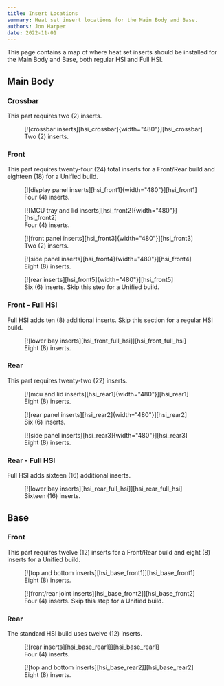 ```yaml
---
title: Insert Locations
summary: Heat set insert locations for the Main Body and Base.
authors: Jon Harper
date: 2022-11-01
---
```


This page contains a map of where heat set inserts should be installed for the Main Body and Base, both regular HSI and Full HSI.

## Main Body

### Crossbar

This part requires two (2) inserts.

<figure markdown>
  [![crossbar inserts][hsi_crossbar]{width="480"}][hsi_crossbar]
  <figcaption>Two (2) inserts.</figcaption>
</figure>

[hsi_crossbar]: ../assembly/hsi/crossbar.webp

### Front

This part requires twenty-four (24) total inserts for a Front/Rear build and eighteen (18) for a Unified build.

<figure markdown>
  [![display panel inserts][hsi_front1]{width="480"}][hsi_front1]
  <figcaption>Four (4) inserts.</figcaption>
</figure>

<figure markdown>
  [![MCU tray and lid inserts][hsi_front2]{width="480"}][hsi_front2]
  <figcaption>Four (4) inserts.</figcaption>
</figure>

<figure markdown>
  [![front panel inserts][hsi_front3]{width="480"}][hsi_front3]
  <figcaption>Two (2) inserts.</figcaption>
</figure>

<figure markdown>
  [![side panel inserts][hsi_front4]{width="480"}][hsi_front4]
  <figcaption>Eight (8) inserts.</figcaption>
</figure>

<figure markdown>
  [![rear inserts][hsi_front5]{width="480"}][hsi_front5]
  <figcaption>Six (6) inserts. Skip this step for a Unified build.</figcaption>
</figure>

### Front - Full HSI

Full HSI adds ten (8) additional inserts. Skip this section for a regular HSI build.

<figure markdown>
  [![lower bay inserts][hsi_front_full_hsi]][hsi_front_full_hsi]
  <figcaption>Eight (8) inserts.</figcaption>
</figure>

[hsi_front1]: ../img/assembly/hsi/front/front_hsi1.webp
[hsi_front2]: ../img/assembly/hsi/front/front_hsi2.webp
[hsi_front3]: ../img/assembly/hsi/front/front_hsi3.webp
[hsi_front4]: ../img/assembly/hsi/front/front_hsi4.webp
[hsi_front5]: ../img/assembly/hsi/front/front_hsi5.webp
[hsi_front_full_hsi]: ../img/assembly/hsi/front/front_full_hsi.webp

### Rear

This part requires twenty-two (22) inserts.

<figure markdown>
  [![mcu and lid inserts][hsi_rear1]{width="480"}][hsi_rear1]
  <figcaption>Eight (8) inserts.</figcaption>
</figure>

<figure markdown>
  [![rear panel inserts][hsi_rear2]{width="480"}][hsi_rear2]
  <figcaption>Six (6) inserts.</figcaption>
</figure>

<figure markdown>
  [![side panel inserts][hsi_rear3]{width="480"}][hsi_rear3]
  <figcaption>Eight (8) inserts.</figcaption>
</figure>

### Rear - Full HSI

Full HSI adds sixteen (16) additional inserts.

<figure markdown>
  [![lower bay inserts][hsi_rear_full_hsi]][hsi_rear_full_hsi]
  <figcaption>Sixteen (16) inserts.</figcaption>
</figure>

[hsi_rear1]: ../img/assembly/hsi/rear/rear_hsi1.webp
[hsi_rear2]: ../img/assembly/hsi/rear/rear_hsi2.webp
[hsi_rear3]: ../img/assembly/hsi/rear/rear_hsi3.webp
[hsi_rear_full_hsi]: ../img/assembly/hsi/rear/hsi_rear_full_hsi.webp

## Base 

### Front

This part requires twelve (12) inserts for a Front/Rear build and eight (8) inserts
for a Unified build.

<figure markdown>
  [![top and bottom inserts][hsi_base_front1]][hsi_base_front1]
  <figcaption>Eight (8) inserts.</figcaption>
</figure>

<figure markdown>
  [![front/rear joint inserts][hsi_base_front2]][hsi_base_front2]
  <figcaption>Four (4) inserts. Skip this step for a Unified build.</figcaption>
</figure>

[hsi_base_front1]: ../img/assembly/hsi/base/front_hsi1.webp
[hsi_base_front2]: ../img/assembly/hsi/base/front_hsi2.webp

### Rear

The standard HSI build uses twelve (12) inserts.

<figure markdown>
  [![rear inserts][hsi_base_rear1]][hsi_base_rear1]
  <figcaption>Four (4) inserts.</figcaption>
</figure>

<figure markdown>
  [![top and bottom inserts][hsi_base_rear2]][hsi_base_rear2]
  <figcaption>Eight (8) inserts.</figcaption>
</figure>


[hsi_base_rear1]: ../img/assembly/hsi/base/rear_hsi1.webp
[hsi_base_rear2]: ../img/assembly/hsi/base/rear_hsi2.webp